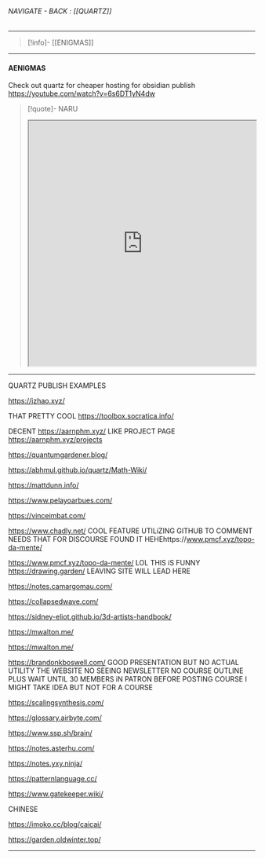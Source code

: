 
###### NAVIGATE - BACK :  [[QUARTZ]]
----
>[!info]- [[ENIGMAS]]
-----
#### AENIGMAS




Check out quartz for cheaper hosting for obsidian publish
https://youtube.com/watch?v=6s6DT1yN4dw
>[!quote]- NARU
><iframe allowfullscreen src="https://youtube.com/embed/6s6DT1yN4dw" width="100%" height="500" ></iframe>

---

QUARTZ PUBLISH EXAMPLES


https://jzhao.xyz/


THAT PRETTY COOL
https://toolbox.socratica.info/




DECENT
https://aarnphm.xyz/
	LIKE PROJECT PAGE
			https://aarnphm.xyz/projects


https://quantumgardener.blog/

https://abhmul.github.io/quartz/Math-Wiki/

https://mattdunn.info/

https://www.pelayoarbues.com/

https://vinceimbat.com/

https://www.chadly.net/
	COOL FEATURE UTILiZING GITHUB TO COMMENT
			NEEDS THAT FOR DISCOURSE
				FOUND IT HEHEhttps://www.pmcf.xyz/topo-da-mente/

https://www.pmcf.xyz/topo-da-mente/
	LOL THIS iS FUNNY
		https://drawing.garden/
			LEAVING SITE WILL LEAD HERE

https://notes.camargomau.com/

https://collapsedwave.com/

https://sidney-eliot.github.io/3d-artists-handbook/

https://mwalton.me/

https://mwalton.me/

https://brandonkboswell.com/
	GOOD PRESENTATION
		BUT NO ACTUAL UTILITY THE WEBSITE
			NO SEEING NEWSLETTER
			NO COURSE OUTLINE
				PLUS WAIT UNTIL 30 MEMBERS iN PATRON BEFORE POSTING COURSE
					I MIGHT TAKE IDEA BUT NOT FOR A COURSE


https://scalingsynthesis.com/

https://glossary.airbyte.com/

https://www.ssp.sh/brain/

https://notes.asterhu.com/


https://notes.yxy.ninja/

https://patternlanguage.cc/

https://www.gatekeeper.wiki/



CHINESE

https://imoko.cc/blog/caicai/

https://garden.oldwinter.top/



-----

